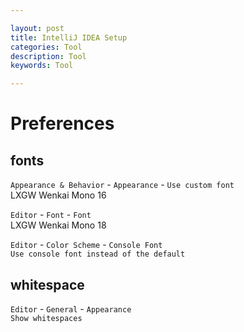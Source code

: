 ```yaml
---

layout: post
title: IntelliJ IDEA Setup
categories: Tool
description: Tool
keywords: Tool

---
```


# Preferences
## fonts  
`Appearance & Behavior` - `Appearance` - `Use custom font`  
LXGW Wenkai Mono 16  

`Editor` - `Font` - `Font`  
LXGW Wenkai Mono 18  

`Editor` - `Color Scheme` - `Console Font`  
`Use console font instead of the default`

## whitespace  
`Editor` - `General` - `Appearance`  
`Show whitespaces`  